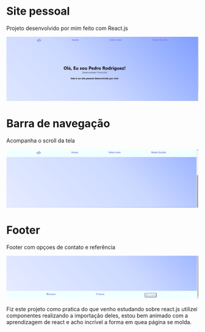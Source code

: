 <h1>Site pessoal</h1>

<p>Projeto desenvolvido por mim feito com React.js</p>
<img src='./postlink3.png'>


<h1>Barra de navegação</h1>
<p>Acompanha o scroll da tela</p>
<img src='./postliked.png'> 

<h1>Footer</h1>
<p>Footer com opçoes de contato e referência</p>
<img src='./postlinkdois.png'>

<p>Fiz este projeto como pratica do que venho estudando sobre react.js
utilizei componentes realizando a importação deles, estou bem animado com a aprendizagem de react e acho incrível a forma em quea página se molda.</p>
